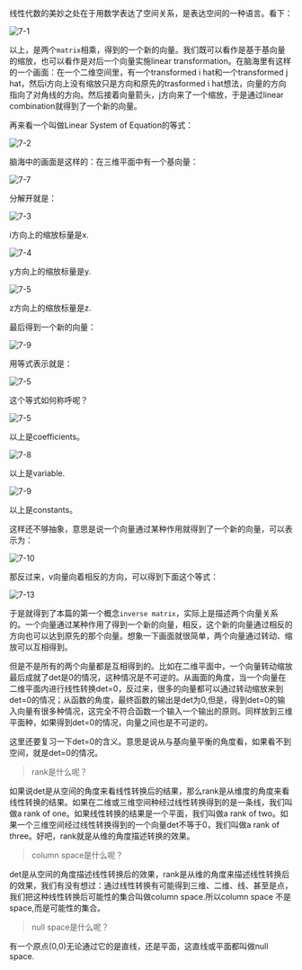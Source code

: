 线性代数的美妙之处在于用数学表达了空间关系，是表达空间的一种语言。看下：

![7-1](https://github.com/darrenji/DailyBlog/blob/master/LinearAlgebra/71.gif)

以上，是两个`matrix`相乘，得到的一个新的向量。我们既可以看作是基于基向量的缩放，也可以看作是对后一个向量实施linear transformation。在脑海里有这样的一个画面：在一个二维空间里，有一个transformed i hat和一个transformed j hat，然后i方向上没有缩放只是方向和原先的trasformed i hat想法，向量的方向指向了对角线的方向。然后接着向量箭头，j方向来了一个缩放，于是通过linear combination就得到了一个新的向量。

再来看一个叫做Linear System of Equation的等式：

![7-2](https://github.com/darrenji/DailyBlog/blob/master/LinearAlgebra/72.gif)

脑海中的画面是这样的：在三维平面中有一个基向量：

![7-7](https://github.com/darrenji/DailyBlog/blob/master/LinearAlgebra/77.gif)

分解开就是：

![7-3](https://github.com/darrenji/DailyBlog/blob/master/LinearAlgebra/73.gif)

i方向上的缩放标量是x.

![7-4](https://github.com/darrenji/DailyBlog/blob/master/LinearAlgebra/74.gif)

y方向上的缩放标量是y.

![7-5](https://github.com/darrenji/DailyBlog/blob/master/LinearAlgebra/75.gif)

z方向上的缩放标量是z.

最后得到一个新的向量：

![7-9](https://github.com/darrenji/DailyBlog/blob/master/LinearAlgebra/79.gif)

用等式表示就是：

![7-5](https://github.com/darrenji/DailyBlog/blob/master/LinearAlgebra/76.gif)

这个等式如何称呼呢？

![7-5](https://github.com/darrenji/DailyBlog/blob/master/LinearAlgebra/76.gif)

以上是coefficients。

![7-8](https://github.com/darrenji/DailyBlog/blob/master/LinearAlgebra/78.gif)

以上是variable.

![7-9](https://github.com/darrenji/DailyBlog/blob/master/LinearAlgebra/79.gif)

以上是constants。

这样还不够抽象，意思是说一个向量通过某种作用就得到了一个新的向量，可以表示为：

![7-10](https://github.com/darrenji/DailyBlog/blob/master/LinearAlgebra/710.gif)

那反过来，v向量向着相反的方向，可以得到下面这个等式：

![7-13](https://github.com/darrenji/DailyBlog/blob/master/LinearAlgebra/713.gif)

于是就得到了本篇的第一个概念`inverse matrix`，实际上是描述两个向量关系的。一个向量通过某种作用了得到一个新的向量，相反，这个新的向量通过相反的方向也可以达到原先的那个向量。想象一下画面就很简单，两个向量通过转动、缩放可以互相得到。

但是不是所有的两个向量都是互相得到的。比如在二维平面中，一个向量转动缩放最后成就了det是0的情况，这种情况是不可逆的。从画面的角度，当一个向量在二维平面内进行线性转换det=0，反过来，很多的向量都可以通过转动缩放来到det=0的情况；从函数的角度，最终函数的输出是det为0,但是，得到det=0的输入向量有很多种情况，这完全不符合函数一个输入一个输出的原则。同样放到三维平面种，如果得到det=0的情况，向量之间也是不可逆的。

这里还要复习一下det=0的含义。意思是说从与基向量平衡的角度看，如果看不到空间，就是det=0的情况。

> rank是什么呢？

如果说det是从空间的角度来看线性转换后的结果，那么rank是从维度的角度来看线性转换的结果。如果在二维或三维空间种经过线性转换得到的是一条线，我们叫做a rank of one。如果线性转换的结果是一个平面，我们叫做a rank of two。如果一个三维空间经过线性转换得到的一个向量det不等于0，我们叫做a rank of three。好吧，rank就是从维的角度描述转换的效果。

> column space是什么呢？

det是从空间的角度描述线性转换后的效果，rank是从维的角度来描述线性转换后的效果，我们有没有想过：通过线性转换有可能得到三维、二维、线、甚至是点，我们把这种线性转换后可能性的集合叫做column space.所以column space 不是space,而是可能性的集合。

> null space是什么呢？

有一个原点(0,0)无论通过它的是直线，还是平面，这直线或平面都叫做null space.















